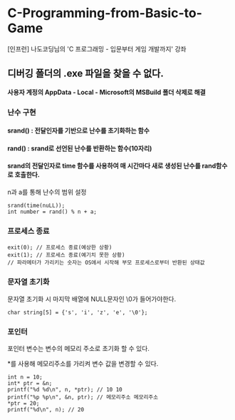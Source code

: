# C-Programming-from-Basic-to-Game
[인프런] 나도코딩님의 'C 프로그래밍 - 입문부터 게임 개발까지' 강좌

## 디버깅 폴더의 .exe 파일을 찾을 수 없다.
**사용자 계정의 AppData - Local - Microsoft의 MSBuild 폴더 삭제로 해결**



### 난수 구현

#### srand() : 전달인자를 기반으로 난수를 초기화하는 함수

#### rand() : srand로 선언된 난수를 반환하는 함수(10자리)

#### srand의 전달인자로 time 함수를 사용하여 매 시간마다 새로 생성된 난수를 rand함수로 호출한다. 

n과 a를 통해 난수의 범위 설정

```
srand(time(nuLL));
int number = rand() % n + a;
```



### 프로세스 종료

```
exit(0); // 프로세스 종료(예상한 상황)
exit(1); // 프로세스 종료(예기치 못한 상황)
// 파라메터가 가리키는 숫자는 OS에서 시작해 부모 프로세스로부터 반환된 상태값
```



### 문자열 초기화

문자열 초기화 시 마지막 배열에 NULL문자인 \0가 들어가야한다.

```
char string[5] = {'s', 'i', 'z', 'e', '\0'};
```



### 포인터

포인터 변수는 변수의 메모리 주소로 초기화 할 수 있다. 

*를 사용해 메모리주소를 가리켜 변수 값을  변경할 수 있다.

```
int n = 10;
int* ptr = &n;
printf("%d %d\n", n, *ptr); // 10 10
printf("%p %p\n", &n, ptr); // 메모리주소 메모리주소
*ptr = 20;
printf("%d\n", n); // 20
```

